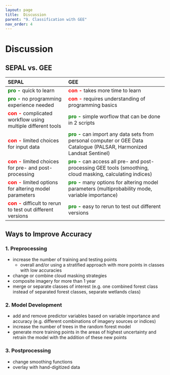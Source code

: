 ```yaml
---
layout: page
title:  Discussion
parent: "9. Classification with GEE"
nav_order: 4
---
```


# Discussion

## SEPAL vs. GEE

| SEPAL        | GEE          |
|:-------------|:-------------|
| **<font color = green> pro - </font>** quick to learn | **<font color = red> con - </font>** takes more time to learn |
| **<font color = green> pro - </font>** no programming experience needed | **<font color = red> con - </font>** requires understanding of programming basics |
| **<font color = red> con - </font>** complicated workflow using multiple different tools | **<font color = green> pro - </font>** simple worflow that can be done in 2 scripts |
| **<font color = red> con - </font>** limited choices for input data | **<font color = green> pro - </font>** can import any data sets from personal computer or GEE Data Catalogue (PALSAR, Harmonized Landsat Sentinel) |
| **<font color = red> con - </font>** limited choices for pre- and post-processing | **<font color = green> pro - </font>** can access all pre- and post-processing GEE tools (smoothing, cloud masking, calculating indices) |
| **<font color = red> con - </font>** limited options for altering model parameters | **<font color = green> pro - </font>** many options for altering model parameters (multiprobability mode, variable importance) |
| **<font color = red> con - </font>** difficult to rerun to test out different versions | **<font color = green> pro - </font>** easy to rerun to test out different versions |


## Ways to Improve Accuracy

### 1. Preprocessing
* increase the number of training and testing points 
    * overall and/or using a stratified approach with more points in classes with low accuracies
* change or combine cloud masking strategies
* composite imagery for more than 1 year
* merge or separate classes of interest (e.g. one combined forest class instead of separated forest classes, separate wetlands class)

### 2. Model Development
* add and remove predictor variables based on variable importance and accuracy (e.g. different combinations of imagery sources or indices)
* increase the number of trees in the random forest model
* generate more training points in the areas of highest uncertainty and retrain the model with the addition of these new points

### 3. Postprocessing
* change smoothing functions
* overlay with hand-digitized data




